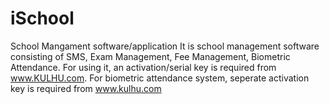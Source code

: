 # iSchool
School Mangament software/application
It is school management software consisting of SMS, Exam Management, Fee Management, Biometric Attendance.
For using it, an activation/serial key is required from www.KULHU.com.
For biometric attendance system, seperate activation key is required from www.kulhu.com
